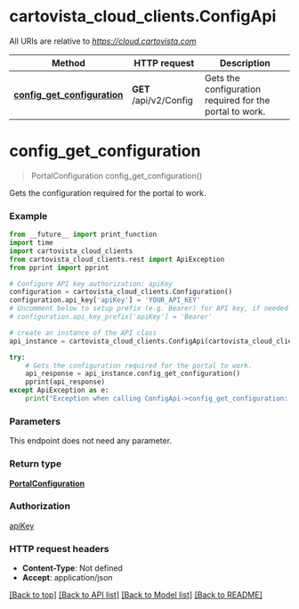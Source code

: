 # cartovista_cloud_clients.ConfigApi

All URIs are relative to *https://cloud.cartovista.com*

Method | HTTP request | Description
------------- | ------------- | -------------
[**config_get_configuration**](ConfigApi.md#config_get_configuration) | **GET** /api/v2/Config | Gets the configuration required for the portal to work.

# **config_get_configuration**
> PortalConfiguration config_get_configuration()

Gets the configuration required for the portal to work.

### Example
```python
from __future__ import print_function
import time
import cartovista_cloud_clients
from cartovista_cloud_clients.rest import ApiException
from pprint import pprint

# Configure API key authorization: apiKey
configuration = cartovista_cloud_clients.Configuration()
configuration.api_key['apiKey'] = 'YOUR_API_KEY'
# Uncomment below to setup prefix (e.g. Bearer) for API key, if needed
# configuration.api_key_prefix['apiKey'] = 'Bearer'

# create an instance of the API class
api_instance = cartovista_cloud_clients.ConfigApi(cartovista_cloud_clients.ApiClient(configuration))

try:
    # Gets the configuration required for the portal to work.
    api_response = api_instance.config_get_configuration()
    pprint(api_response)
except ApiException as e:
    print("Exception when calling ConfigApi->config_get_configuration: %s\n" % e)
```

### Parameters
This endpoint does not need any parameter.

### Return type

[**PortalConfiguration**](PortalConfiguration.md)

### Authorization

[apiKey](../README.md#apiKey)

### HTTP request headers

 - **Content-Type**: Not defined
 - **Accept**: application/json

[[Back to top]](#) [[Back to API list]](../README.md#documentation-for-api-endpoints) [[Back to Model list]](../README.md#documentation-for-models) [[Back to README]](../README.md)

